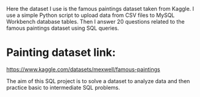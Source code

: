 Here the dataset I use is the famous paintings dataset taken from Kaggle. I use a simple Python script to upload data from CSV files to MySQL Workbench database tables. 
Then I answer 20 questions related to the famous paintings dataset using SQL queries. 

# Painting dataset link:
https://www.kaggle.com/datasets/mexwell/famous-paintings

The aim of this SQL project is to solve a dataset to analyze data and then practice basic to intermediate SQL problems.



